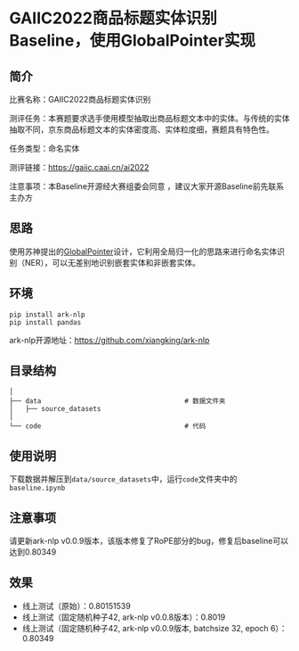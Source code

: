 # GAIIC2022商品标题实体识别Baseline，使用GlobalPointer实现

## 简介

比赛名称：GAIIC2022商品标题实体识别

测评任务：本赛题要求选手使用模型抽取出商品标题文本中的实体。与传统的实体抽取不同，京东商品标题文本的实体密度高、实体粒度细，赛题具有特色性。 

任务类型：命名实体

测评链接：<https://gaiic.caai.cn/ai2022>

注意事项：本Baseline开源经大赛组委会同意 ，建议大家开源Baseline前先联系主办方

## 思路

使用苏神提出的[GlobalPointer](https://github.com/bojone/GlobalPointer)设计，它利用全局归一化的思路来进行命名实体识别（NER），可以无差别地识别嵌套实体和非嵌套实体。


## 环境

```
pip install ark-nlp
pip install pandas
```
ark-nlp开源地址：https://github.com/xiangking/ark-nlp

## 目录结构

```shell
│
├── data                                    # 数据文件夹
│   ├── source_datasets                                                   
│
└── code                                    # 代码
```

## 使用说明

下载数据并解压到`data/source_datasets`中，运行`code`文件夹中的`baseline.ipynb`

## 注意事项

请更新ark-nlp v0.0.9版本，该版本修复了RoPE部分的bug，修复后baseline可以达到0.80349

## 效果

- 线上测试（原始）：0.80151539
- 线上测试（固定随机种子42, ark-nlp v0.0.8版本）：0.8019
- 线上测试（固定随机种子42, ark-nlp v0.0.9版本, batchsize 32, epoch 6）：0.80349
